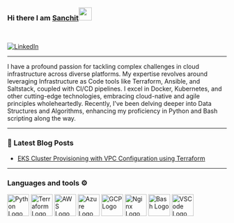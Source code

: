 ### Hi there I am [Sanchit](https://sanchitpathak.com)<img src="https://raw.githubusercontent.com/MartinHeinz/MartinHeinz/master/wave.gif" width="30px">
<br/>

[![LinkedIn](https://img.shields.io/badge/linkedin-%230077B5.svg?style=for-the-badge&logo=linkedin&logoColor=white)](https://www.linkedin.com/in/sanchit-pathak7/)

---

I have a profound passion for tackling complex challenges in cloud infrastructure across diverse platforms. My expertise revolves around leveraging Infrastructure as Code tools like Terraform, Ansible, and Saltstack, coupled with CI/CD pipelines. I excel in Docker, Kubernetes, and other cutting-edge technologies, embracing cloud-native and agile principles wholeheartedly. Recently, I’ve been delving deeper into Data Structures and Algorithms, enhancing my proficiency in Python and Bash scripting along the way.

---
### 📕 Latest Blog Posts
- [EKS Cluster Provisioning with VPC Configuration using Terraform](https://sanchitpathak.com/blog/eks-with-terraform/)

---
### Languages and tools ⚙️
<p>
<img src="https://cdn.worldvectorlogo.com/logos/python-5.svg" alt="Python Logo" width="50" height="50"/> <img src="https://user-images.githubusercontent.com/25181517/183345121-36788a6e-5462-424a-be67-af1ebeda79a2.png" alt="Terraform Logo" width="50" height="50"/> <img src="https://cdn.worldvectorlogo.com/logos/aws-2.svg" alt="AWS Logo" width="50" height="50"/> <img src="https://cdn.worldvectorlogo.com/logos/azure-1.svg" alt="Azure Logo" width="50" height="50"/> <img src="https://user-images.githubusercontent.com/25181517/183911547-990692bc-8411-4878-99a0-43506cdb69cf.png" alt="GCP Logo" width="50" height="50"/> <img src="https://user-images.githubusercontent.com/25181517/183345125-9a7cd2e6-6ad6-436f-8490-44c903bef84c.png" alt="Nginx Logo" width="50" height="50"/> <img src="https://cdn.worldvectorlogo.com/logos/bash-1.svg" alt="Bash Logo" width="50" height="50"/> <img src="https://cdn.worldvectorlogo.com/logos/visual-studio-code-1.svg" alt="VSCode Logo" width="50" height="50"/>
</p>

